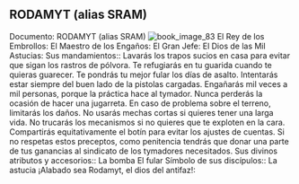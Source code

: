 ## RODAMYT (alias SRAM)
Documento: RODAMYT (alias SRAM)
![book_image_83](https://media.discordapp.net/attachments/1105643336989159555/1105648273961783327/83.jpg)
El Rey de los Embrollos: El Maestro de los Engaños: El Gran Jefe: El Dios de las Mil Astucias:
Sus mandamientos:: Lavarás los trapos sucios en casa para evitar que sigan los rastros de pólvora. Te refugiarás en tu guarida cuando te quieras guarecer. Te pondrás tu mejor fular los días de asalto. Intentarás estar siempre del buen lado de la pistolas cargadas. Engañarás mil veces a mil personas, porque la práctica hace al tymador. Nunca perderás la ocasión de hacer una jugarreta. En caso de problema sobre el terreno, limitarás los daños. No usarás mechas cortas si quieres tener una larga vida. No trucarás los mecanismos si no quieres que te exploten en la cara. Compartirás equitativamente el botín para evitar los ajustes de cuentas.
Si no respetas estos preceptos, como penitencia tendrás que donar una parte de tus ganancias al sindicato de los tymadores necesitados.
Sus divinos atributos y accesorios:: La bomba El fular
Símbolo de sus discípulos:: La astucia
¡Alabado sea Rodamyt, el dios del antifaz!:
